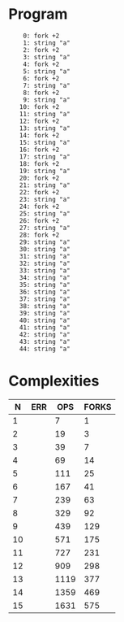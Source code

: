 # Program

```
    0: fork +2
    1: string "a"
    2: fork +2
    3: string "a"
    4: fork +2
    5: string "a"
    6: fork +2
    7: string "a"
    8: fork +2
    9: string "a"
   10: fork +2
   11: string "a"
   12: fork +2
   13: string "a"
   14: fork +2
   15: string "a"
   16: fork +2
   17: string "a"
   18: fork +2
   19: string "a"
   20: fork +2
   21: string "a"
   22: fork +2
   23: string "a"
   24: fork +2
   25: string "a"
   26: fork +2
   27: string "a"
   28: fork +2
   29: string "a"
   30: string "a"
   31: string "a"
   32: string "a"
   33: string "a"
   34: string "a"
   35: string "a"
   36: string "a"
   37: string "a"
   38: string "a"
   39: string "a"
   40: string "a"
   41: string "a"
   42: string "a"
   43: string "a"
   44: string "a"
```

# Complexities

| N  |  ERR  | OPS  | FORKS |
|----|-------|------|-------|
|  1 | <nil> |    7 |     1 |
|  2 | <nil> |   19 |     3 |
|  3 | <nil> |   39 |     7 |
|  4 | <nil> |   69 |    14 |
|  5 | <nil> |  111 |    25 |
|  6 | <nil> |  167 |    41 |
|  7 | <nil> |  239 |    63 |
|  8 | <nil> |  329 |    92 |
|  9 | <nil> |  439 |   129 |
| 10 | <nil> |  571 |   175 |
| 11 | <nil> |  727 |   231 |
| 12 | <nil> |  909 |   298 |
| 13 | <nil> | 1119 |   377 |
| 14 | <nil> | 1359 |   469 |
| 15 | <nil> | 1631 |   575 |

